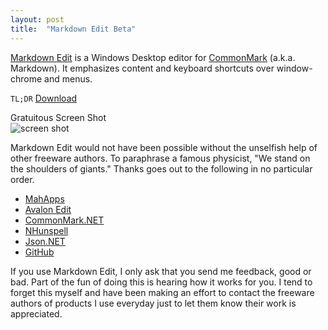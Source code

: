 ```yaml
---
layout: post  
title:  "Markdown Edit Beta"
---
```

[Markdown Edit](http://mike-ward.net/markdownedit) is a Windows Desktop editor for [CommonMark](http://commonmark.org) (a.k.a. Markdown). It emphasizes content and keyboard shortcuts over window-chrome and menus.

`TL;DR` [Download](http://mike-ward.net/downloads)

Gratuitous Screen Shot  
![screen shot](https://cdn.rawgit.com/mike-ward/Markdown-Edit/master/ScreenShot.png)

Markdown Edit would not have been possible without the unselfish help of other freeware authors. To paraphrase a famous physicist, "We stand on the shoulders of giants." Thanks goes out to the following in no particular order.

- [MahApps](http://mahapps.com/)
- [Avalon Edit](http://avalonedit.net/)
- [CommonMark.NET](https://github.com/Knagis/CommonMark.NET)
- [NHunspell](http://www.crawler-lib.net/nhunspell)
- [Json.NET](http://james.newtonking.com/json)
- [GitHub](http://github.com)

If you use Markdown Edit, I only ask that you send me feedback, good or bad. Part of the fun of doing this is hearing how it works for you. I tend to forget this myself and have been making an effort to contact the freeware authors of products I use everyday just to let them know their work is appreciated.